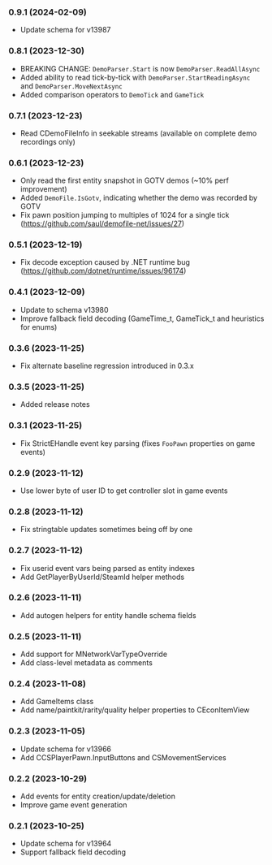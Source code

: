 ### 0.9.1 (2024-02-09)

- Update schema for v13987

### 0.8.1 (2023-12-30)

- BREAKING CHANGE: `DemoParser.Start` is now `DemoParser.ReadAllAsync`
- Added ability to read tick-by-tick with `DemoParser.StartReadingAsync` and `DemoParser.MoveNextAsync`
- Added comparison operators to `DemoTick` and `GameTick`

### 0.7.1 (2023-12-23)

- Read CDemoFileInfo in seekable streams (available on complete demo recordings only)

### 0.6.1 (2023-12-23)

- Only read the first entity snapshot in GOTV demos (~10% perf improvement)
- Added `DemoFile.IsGotv`, indicating whether the demo was recorded by GOTV
- Fix pawn position jumping to multiples of 1024 for a single tick (https://github.com/saul/demofile-net/issues/27)

### 0.5.1 (2023-12-19)

- Fix decode exception caused by .NET runtime bug (https://github.com/dotnet/runtime/issues/96174)

### 0.4.1 (2023-12-09)

- Update to schema v13980
- Improve fallback field decoding (GameTime_t, GameTick_t and heuristics for enums)

### 0.3.6 (2023-11-25)

- Fix alternate baseline regression introduced in 0.3.x

### 0.3.5 (2023-11-25)

- Added release notes

### 0.3.1 (2023-11-25)

- Fix StrictEHandle event key parsing (fixes `FooPawn` properties on game events)

### 0.2.9 (2023-11-12)

- Use lower byte of user ID to get controller slot in game events

### 0.2.8 (2023-11-12)

- Fix stringtable updates sometimes being off by one

### 0.2.7 (2023-11-12)

- Fix userid event vars being parsed as entity indexes
- Add GetPlayerByUserId/SteamId helper methods

### 0.2.6 (2023-11-11)

- Add autogen helpers for entity handle schema fields

### 0.2.5 (2023-11-11)

- Add support for MNetworkVarTypeOverride
- Add class-level metadata as comments

### 0.2.4 (2023-11-08)

- Add GameItems class
- Add name/paintkit/rarity/quality helper properties to CEconItemView

### 0.2.3 (2023-11-05)

- Update schema for v13966
- Add CCSPlayerPawn.InputButtons and CSMovementServices

### 0.2.2 (2023-10-29)

- Add events for entity creation/update/deletion
- Improve game event generation

### 0.2.1 (2023-10-25)

- Update schema for v13964
- Support fallback field decoding
